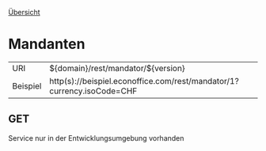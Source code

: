 [Übersicht](../)

# Mandanten

<table>
<tr><td>URI</td><td>${domain}/rest/mandator/${version}</td></tr>
<tr><td>Beispiel</td><td>http(s)://beispiel.econoffice.com/rest/mandator/1?currency.isoCode=CHF</td></tr>
</table>

## GET
Service nur in der Entwicklungsumgebung vorhanden

